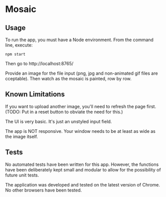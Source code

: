 # Mosaic

## Usage

To run the app, you must have a Node environment. From the command line, execute:

    npm start

 Then go to http://localhost:8765/

 Provide an image for the file input (png, jpg and non-animated gif files are cceptable). Then watch as the mosaic is painted, row by row.

 ## Known Limitations

 If you want to upload another image, you'll need to refresh the page first. (TODO: Put in a reset button to obviate the need for this.)

 The UI is very basic. It's just an unstyled input field.

 The app is NOT responsive. Your window needs to be at least as wide as the image itself.

 ## Tests

 No automated tests have been written for this app. However, the functions have been deliberately kept small and modular to allow for the possibility of future unit tests.

 The application was developed and tested on the latest version of Chrome. No other browsers have been tested.
